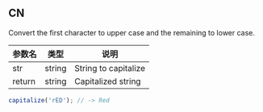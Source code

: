 ## CN

Convert the first character to upper case and the remaining to lower case.

|参数名|类型|说明|
|-----|----|---|
|str   |string|String to capitalize|
|return|string|Capitalized string  |

```javascript
capitalize('rED'); // -> Red
```
